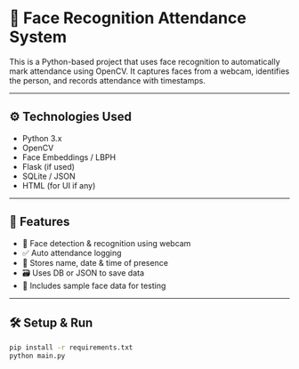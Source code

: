 # 🧠 Face Recognition Attendance System

This is a Python-based project that uses face recognition to automatically mark attendance using OpenCV. It captures faces from a webcam, identifies the person, and records attendance with timestamps.

---

## ⚙️ Technologies Used

- Python 3.x
- OpenCV
- Face Embeddings / LBPH
- Flask (if used)
- SQLite / JSON
- HTML (for UI if any)

---

## 🚀 Features

- 👤 Face detection & recognition using webcam
- ✅ Auto attendance logging
- 📅 Stores name, date & time of presence
- 🗃️ Uses DB or JSON to save data
- 📸 Includes sample face data for testing

---

## 🛠️ Setup & Run

```bash
pip install -r requirements.txt
python main.py
